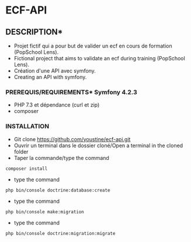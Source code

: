 # ECF-API

## DESCRIPTION*

* Projet fictif qui a pour but de valider un ecf en cours de formation (PopSchool Lens).
* Fictional project that aims to validate an ecf during training (PopSchool Lens).
* Création d'une API avec symfony.
* Creating an API with symfony.

### PREREQUIS/REQUIREMENTS* Symfony 4.2.3

* PHP 7.3 et dépendance (curl et zip)
* composer

### INSTALLATION

* Git clone https://github.com/youstine/ecf-api.git
* Ouvrir un terminal dans le dossier cloné/Open a terminal in the cloned folder
* Taper la commande/type the command

 
```composer install``` 

* type the command

 
```php bin/console doctrine:database:create``` 

* type the command

```php bin/console make:migration```

* type the command

```php bin/console doctrine:migration:migrate```
